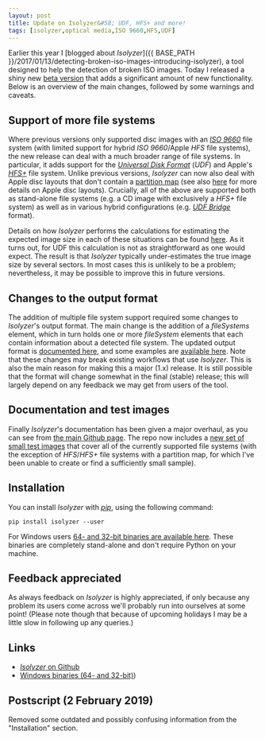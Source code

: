 ```yaml
---
layout: post
title: Update on Isolyzer&#58; UDF, HFS+ and more!
tags: [isolyzer,optical media,ISO 9660,HFS,UDF]
---
```

Earlier this year I [blogged about *Isolyzer*]({{ BASE_PATH }}/2017/01/13/detecting-broken-iso-images-introducing-isolyzer), a tool designed to help the detection of broken ISO images. Today I released a shiny new [beta version](https://github.com/KBNLresearch/isolyzer) that adds a significant amount of new functionality. Below is an overview of the main changes, followed by some warnings and caveats.

<!-- more -->

## Support of more file systems

Where previous versions only supported disc images with an [*ISO 9660*](https://en.wikipedia.org/wiki/ISO_9660) file system (with limited support for hybrid *ISO 9660*/Apple *HFS* file systems), the new release can deal with a much broader range of file systems. In particular, it adds support for the [*Universal Disk Format*](https://en.wikipedia.org/wiki/Universal_Disk_Format) (*UDF*) and Apple's [*HFS+*](https://en.wikipedia.org/wiki/HFS_Plus) file system. Unlike previous versions, *Isolyzer* can now also deal with Apple disc layouts that don't contain a [partition map](https://en.wikipedia.org/wiki/Apple_Partition_Map) (see also [here](https://en.wikipedia.org/wiki/Hybrid_disc#Multiple_file_systems) for more details on Apple disc layouts). Crucially, all of the above are supported both as stand-alone file systems (e.g. a CD image with exclusively a *HFS+* file system) as well as in various hybrid configurations (e.g. [*UDF Bridge*](http://www.afterdawn.com/glossary/term.cfm/udf_bridge) format).

Details on how *Isolyzer* performs the calculations for estimating the expected image size in each of these situations can be found [here](https://github.com/KBNLresearch/isolyzer#calculation-of-the-expected-file-size). As it turns out, for UDF this calculation is not as straightforward as one would expect. The result is that *Isolyzer* typically under-estimates the true image size by several sectors. In most cases this is unlikely to be a problem; nevertheless, it may be possible to improve this in future versions.

## Changes to the output format

The addition of multiple file system support required some changes to *Isolyzer*'s output format. The main change is the addition of a *fileSystems* element, which in turn holds one or more *fileSystem* elements that each contain information about a detected file system. The updated output format is [documented here](https://github.com/KBNLresearch/isolyzer#isolyzer-output), and some examples are [available here](https://github.com/KBNLresearch/isolyzer#examples). Note that these changes may break existing workflows that use *Isolyzer*. This is also the main reason for making this a major (1.x) release. It is still possible that the format will change somewhat in the final (stable) release; this will largely depend on any feedback we may get from users of the tool. 

## Documentation and test images

Finally *Isolyzer*'s documentation has been given a major overhaul, as you can see from [the main Github page](https://github.com/KBNLresearch/isolyzer/). The repo now includes a [new set of small test images](https://github.com/KBNLresearch/isolyzer/tree/master/testFiles) that cover all of the currently supported file systems (with the exception of *HFS*/*HFS+* file systems with a partition map, for which I've been unable to create or find a sufficiently small sample).

## Installation

You can install *Isolyzer* with [*pip*](https://en.wikipedia.org/wiki/Pip_(package_manager)), using the following command:

    pip install isolyzer --user

For Windows users [64- and 32-bit binaries are available here](https://github.com/KBNLresearch/isolyzer/releases/tag/1.0.0). These binaries are completely stand-alone and don't require Python on your machine.

## Feedback appreciated

As always feedback on *Isolyzer* is highly appreciated, if only because any problem its users come across we'll probably run into ourselves at some point! (Please note though that because of upcoming holidays I may be a little slow in following up any queries.) 

## Links

* [*Isolyzer* on Github](https://github.com/KBNLresearch/isolyzer/)
* [Windows binaries (64- and 32-bit)](https://github.com/KBNLresearch/isolyzer/releases/tag/1.0.0))

## Postscript (2 February 2019)

Removed some outdated and possibly confusing information from the "Installation" section.
